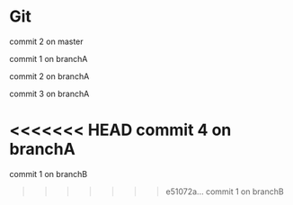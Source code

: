 # Git


commit 2 on master



commit 1 on branchA

commit 2 on branchA

commit 3 on branchA

<<<<<<< HEAD
commit 4 on branchA
=======



commit 1 on branchB
>>>>>>> e51072a... commit 1 on branchB
